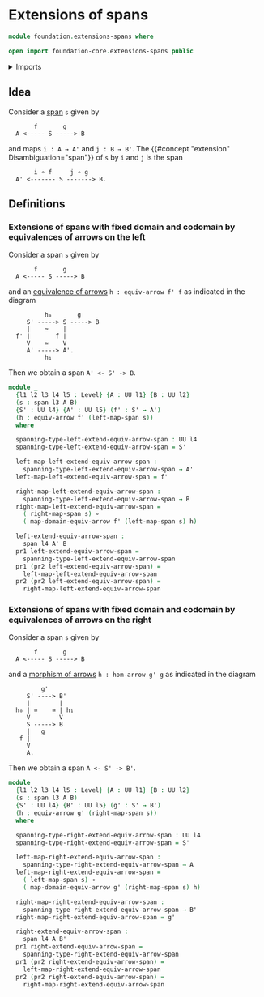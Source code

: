 # Extensions of spans

```agda
module foundation.extensions-spans where

open import foundation-core.extensions-spans public
```

<details><summary>Imports</summary>

```agda
open import foundation.dependent-pair-types
open import foundation.equivalences-arrows
open import foundation.morphisms-arrows
open import foundation.spans
open import foundation.universe-levels

open import foundation-core.function-types
```

</details>

## Idea

Consider a [span](foundation.spans.md) `s` given by

```text
       f       g
  A <----- S -----> B
```

and maps `i : A → A'` and `j : B → B'`. The
{{#concept "extension" Disambiguation="span"}} of `s` by `i` and `j` is the span

```text
       i ∘ f     j ∘ g
  A' <------- S -------> B.
```

## Definitions

### Extensions of spans with fixed domain and codomain by equivalences of arrows on the left

Consider a span `s` given by

```text
       f       g
  A <----- S -----> B
```

and an [equivalence of arrows](foundation.equivalences-arrows.md)
`h : equiv-arrow f' f` as indicated in the diagram

```text
          h₀       g
     S' -----> S -----> B
     |    ≃    |
  f' |       f |
     V    ≃    V
     A' -----> A'.
          h₁
```

Then we obtain a span `A' <- S' -> B`.

```agda
module _
  {l1 l2 l3 l4 l5 : Level} {A : UU l1} {B : UU l2}
  (s : span l3 A B)
  {S' : UU l4} {A' : UU l5} (f' : S' → A')
  (h : equiv-arrow f' (left-map-span s))
  where

  spanning-type-left-extend-equiv-arrow-span : UU l4
  spanning-type-left-extend-equiv-arrow-span = S'

  left-map-left-extend-equiv-arrow-span :
    spanning-type-left-extend-equiv-arrow-span → A'
  left-map-left-extend-equiv-arrow-span = f'

  right-map-left-extend-equiv-arrow-span :
    spanning-type-left-extend-equiv-arrow-span → B
  right-map-left-extend-equiv-arrow-span =
    ( right-map-span s) ∘
    ( map-domain-equiv-arrow f' (left-map-span s) h)

  left-extend-equiv-arrow-span :
    span l4 A' B
  pr1 left-extend-equiv-arrow-span =
    spanning-type-left-extend-equiv-arrow-span
  pr1 (pr2 left-extend-equiv-arrow-span) =
    left-map-left-extend-equiv-arrow-span
  pr2 (pr2 left-extend-equiv-arrow-span) =
    right-map-left-extend-equiv-arrow-span
```

### Extensions of spans with fixed domain and codomain by equivalences of arrows on the right

Consider a span `s` given by

```text
       f       g
  A <----- S -----> B
```

and a [morphism of arrows](foundation.morphisms-arrows.md) `h : hom-arrow g' g`
as indicated in the diagram

```text
         g'
     S' ----> B'
     |        |
  h₀ | ≃    ≃ | h₁
     V        V
     S -----> B
     |   g
   f |
     V
     A.
```

Then we obtain a span `A <- S' -> B'`.

```agda
module _
  {l1 l2 l3 l4 l5 : Level} {A : UU l1} {B : UU l2}
  (s : span l3 A B)
  {S' : UU l4} {B' : UU l5} (g' : S' → B')
  (h : equiv-arrow g' (right-map-span s))
  where

  spanning-type-right-extend-equiv-arrow-span : UU l4
  spanning-type-right-extend-equiv-arrow-span = S'

  left-map-right-extend-equiv-arrow-span :
    spanning-type-right-extend-equiv-arrow-span → A
  left-map-right-extend-equiv-arrow-span =
    ( left-map-span s) ∘
    ( map-domain-equiv-arrow g' (right-map-span s) h)

  right-map-right-extend-equiv-arrow-span :
    spanning-type-right-extend-equiv-arrow-span → B'
  right-map-right-extend-equiv-arrow-span = g'

  right-extend-equiv-arrow-span :
    span l4 A B'
  pr1 right-extend-equiv-arrow-span =
    spanning-type-right-extend-equiv-arrow-span
  pr1 (pr2 right-extend-equiv-arrow-span) =
    left-map-right-extend-equiv-arrow-span
  pr2 (pr2 right-extend-equiv-arrow-span) =
    right-map-right-extend-equiv-arrow-span
```

